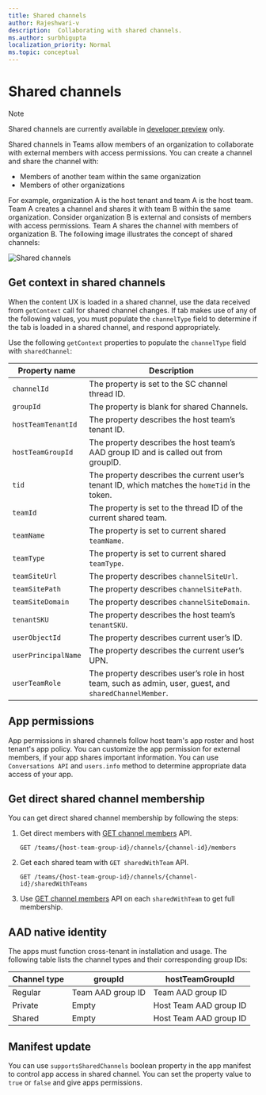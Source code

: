 ```yaml
---
title: Shared channels
author: Rajeshwari-v
description:  Collaborating with shared channels.
ms.author: surbhigupta
localization_priority: Normal
ms.topic: conceptual
---
```


# Shared channels

> [!NOTE]     
> Shared channels are currently available in [developer preview](~/resources/dev-preview/developer-preview-intro.md) only.

Shared channels in Teams allow members of an organization to collaborate with external members with access permissions. You can create a channel and share the channel with:

* Members of another team within the same organization
* Members of other organizations 

For example, organization A is the host tenant and team A is the host team. Team A creates a channel and shares it with team B within the same organization. Consider organization B is external and consists of members with access permissions. Team A shares the channel with members of organization B. The following image illustrates the concept of shared channels:

![Shared channels](~/assets/images/shared-channels.png)

## Get context in shared channels

When the content UX is loaded in a shared channel, use the data received from `getContext` call for  shared channel changes. If tab makes use of any of the following values, you must populate the `channelType` field to determine if the tab is loaded in a shared channel, and respond appropriately.

Use the following `getContext` properties to populate the `channelType` field with `sharedChannel`:

|Property name|Description|
|----------|--------------|
|`channelId`| The property is set to the SC channel thread ID.|
|`groupId`|The property is blank for shared Channels.|
|`hostTeamTenantId`| The property describes the host team’s tenant ID. |
|`hostTeamGroupId`|The property describes the host team’s AAD group ID and is called out from groupID. |
|`tid`|  The property describes the current user’s tenant ID, which matches the `homeTid` in the token.|
|`teamId`|The property is set to the thread ID of the current shared team. | 
|`teamName`|The property is set to current shared `teamName`. |
|`teamType`|The property is set to current shared `teamType`.|
|`teamSiteUrl`|The property describes `channelSiteUrl`.| 
|`teamSitePath`| The property describes `channelSitePath`.| 
|`teamSiteDomain`| The property describes  `channelSiteDomain`.| 
|`tenantSKU`| The property describes the host team’s `tenantSKU`.|
|`userObjectId`|  The property describes current user’s ID.|
|`userPrincipalName`| The property describes the current user’s UPN.|
|`userTeamRole`| The property describes user’s role in host team, such as admin, user, guest, and `sharedChannelMember`.  |

## App permissions 

App permissions in shared channels follow host team's app roster and host tenant's app policy. You can customize the app permission for external members, if your app shares important information. You can use `Conversations API` and `users.info` method to determine appropriate data access of your app.

## Get direct shared channel membership

You can get direct shared channel membership by following the steps:

1. Get direct members with [GET channel members](/graph/api/channel-list-members?view=graph-rest-beta&tabs=http&preserve-view=true) API. 

    ```http
    GET /teams/{host-team-group-id}/channels/{channel-id}/members
    ```
2. Get each shared team with `GET sharedWithTeam` API.

    ```http
    GET /teams/{host-team-group-id}/channels/{channel-id}/sharedWithTeams
    ```
3. Use [GET channel members](/graph/api/channel-list-members?view=graph-rest-beta&tabs=http&preserve-view=true) API on each `sharedWithTeam` to get full membership.

## AAD native identity 

The apps must function cross-tenant in installation and usage. The following table lists the channel types and their corresponding group IDs:

|  Channel type  | groupId | hostTeamGroupId |
|-----------------|----------|----------------------|
|Regular|	Team AAD group ID|	Team AAD group ID|
|Private|Empty|	Host Team AAD group ID|
|Shared|	Empty|	Host Team AAD group ID|

## Manifest update 

You can use `supportsSharedChannels` boolean property in the app manifest to control app access in shared channel. You can set the property value to `true` or `false` and give apps permissions. 
